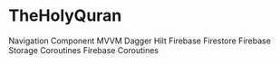 # TheHolyQuran
Navigation Component
MVVM
Dagger Hilt
Firebase Firestore
Firebase Storage
Coroutines
Firebase Coroutines
